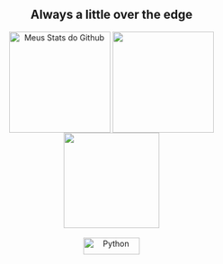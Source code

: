 <h2 align="center"> Always a little over the edge </h2>

<div align="center">
 
  <img align="center" src="https://github-readme-stats.vercel.app/api?username=Hiansdt&show_icons=true&theme=midnight-purple&line_height=27" alt="Meus Stats do Github" style="max-width:100%;" height="180em">
  
   <img align="center" src="https://github-readme-stats.vercel.app/api/top-langs/?username=Hiansdt&theme=midnight-purple&layout=compact&hide=html,css" style="max-width:100%;" height="180em">
 
   <img align="center" src="https://github-readme-streak-stats.herokuapp.com?user=Hiansdt&theme=midnight-purple" style="max-width:100%;" height="170em">

 
</div>

<br>

<div align="center">
  <img alt="Python" src="https://img.shields.io/badge/Python-14354C?style=for-the-badge&logo=python&logoColor=white" style="max-width:100%;" width="100" height="30"   align="middle">
</div>



